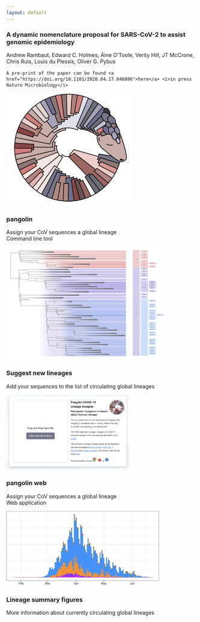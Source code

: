 ```yaml
---
layout: default
---
```


<!-- Section -->
<section>
	<p>
	<h3>A dynamic nomenclature proposal for SARS-CoV-2 to assist genomic epidemiology</h3>
	Andrew Rambaut, Edward C. Holmes, Áine O’Toole, Verity Hill, JT McCrone, Chris Ruis, Louis du Plessis, Oliver G. Pybus

	A pre-print of the paper can be found <a href="https://doi.org/10.1101/2020.04.17.046086">here</a> <i>in press Nature Microbiology</i>
</p>
	<div class="posts">
		<article>
			<a href="https://github.com/cov-lineages/pangolin" class="image"><img src="assets/images/pangolin_logo.png" style="height:300px;max-height:300px;max-width:350px" alt="" /></a>
			<h3>pangolin</h3>
			<p>Assign your CoV sequences a global lineage<br>
			Command line tool</p>
			<!-- <ul class="actions">
				<li><a href="https://pangolin.cog-uk.io/" class="button">More</a></li>
			</ul> -->
		</article>
		<article>
			<a href="./descriptions.html" class="image"><img src="assets/images/global_lineages_tree.png" style="height:300px;max-height:300px;max-width:450px" alt="" /></a>
			<h3>Suggest new lineages</h3>
			<p>Add your sequences to the list of circulating global lineages</p>
			<!-- <ul class="actions">
				<li><a href="#" class="button">More</a></li>
			</ul> -->
		</article>
		<article>
			<a href="https://pangolin.cog-uk.io/" class="image"><img src="assets/images/pangolin_web.png" style="height:200px;max-height:200;max-width:400px" alt="" /></a>
			<h3>pangolin web</h3>
			<p>Assign your CoV sequences a global lineage<br>
			Web application</p>
			<!-- <ul class="actions">
				<li><a href="#" class="button">More</a></li>
			</ul> -->
		</article>
		<article>
			<a href="./summaries.html" class="image"><img src="assets/images/lineage_histogram.png" 
			style="height:200px;max-height:250px;max-width:450px" alt="" /></a>
			<h3>Lineage summary figures</h3>
			<p>More information about currently circulating global lineages</p>
			<!-- <ul class="actions">
				<li><a href="#" class="button">More</a></li>
			</ul> -->
		</article>
	</div>
</section>
